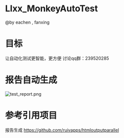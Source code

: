 # Llxx_MonkeyAutoTest
@by eachen  , fanxing

# 目标
让自动化测试更智能，更方便 
讨论qq群：239520285

# 报告自动生成
![test_report.png](art/test_report.png "test_report.png")

# 参考引用项目
报告生成  https://github.com/ruivapps/htmloutputparallel

